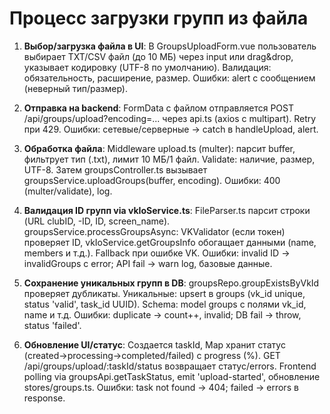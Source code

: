 # Процесс загрузки групп из файла

1. **Выбор/загрузка файла в UI**: В GroupsUploadForm.vue пользователь выбирает TXT/CSV файл (до 10 МБ) через input или drag&drop, указывает кодировку (UTF-8 по умолчанию). Валидация: обязательность, расширение, размер. Ошибки: alert с сообщением (неверный тип/размер).

2. **Отправка на backend**: FormData с файлом отправляется POST /api/groups/upload?encoding=... через api.ts (axios с multipart). Retry при 429. Ошибки: сетевые/серверные -> catch в handleUpload, alert.

3. **Обработка файла**: Middleware upload.ts (multer): парсит buffer, фильтрует тип (.txt), лимит 10 МБ/1 файл. Validate: наличие, размер, UTF-8. Затем groupsController.ts вызывает groupsService.uploadGroups(buffer, encoding). Ошибки: 400 (multer/validate), log.

4. **Валидация ID групп via vkIoService.ts**: FileParser.ts парсит строки (URL clubID, -ID, ID, screen_name). groupsService.processGroupsAsync: VKValidator (если токен) проверяет ID, vkIoService.getGroupsInfo обогащает данными (name, members и т.д.). Fallback при ошибке VK. Ошибки: invalid ID -> invalidGroups с error; API fail -> warn log, базовые данные.

5. **Сохранение уникальных групп в DB**: groupsRepo.groupExistsByVkId проверяет дубликаты. Уникальные: upsert в groups (vk_id unique, status 'valid', task_id UUID). Schema: model groups с полями vk_id, name и т.д. Ошибки: duplicate -> count++, invalid; DB fail -> throw, status 'failed'.

6. **Обновление UI/статус**: Создается taskId, Map хранит статус (created->processing->completed/failed) с progress (%). GET /api/groups/upload/:taskId/status возвращает статус/errors. Frontend polling via groupsApi.getTaskStatus, emit 'upload-started', обновление stores/groups.ts. Ошибки: task not found -> 404; failed -> errors в response.